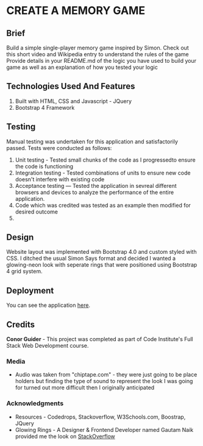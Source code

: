 # CREATE A MEMORY GAME

## Brief

Build a simple single-player memory game inspired by Simon. Check out this short video and Wikipedia entry to understand the rules of the game
Provide details in your README.md of the logic you have used to build your game as well as an explanation of how you tested your logic

## Technologies Used And Features

1. Built with HTML, CSS and Javascript - JQuery
2. Bootstrap 4 Framework


## Testing
Manual testing was undertaken for this application and satisfactorily passed. Tests were conducted as follows: 
1. Unit testing - Tested small chunks of the code as I progressedto ensure the code is functioning
2. Integration testing - Tested combinations of units to ensure new code doesn't interfere with existing code
3. Acceptance testing — Tested the application in sevreal different browsers and devices to analyze the performance of the entire application.
4. Code which was credited was tested as an example then modified for desired outcome
5. 


## Design
Website layout was implemented with Bootstrap 4.0 and custom styled with CSS. I ditched the usual Simon Says format and decided I wanted a glowing-neon look with seperate rings that were positioned using Bootstrap 4 grid system.

## Deployment
You can see the application [here]().

## Credits

**Conor Guider** - This project was completed as part of Code Institute's Full Stack Web Development course.

### Media
* Audio was taken from "chiptape.com" - they were just going to be place holders but finding the type of sound to represent the look I was going for turned out more difficult then I originally anticipated

### Acknowledgments
* Resources - Codedrops, Stackoverflow, W3Schools.com, Boostrap, JQuery
* Glowing Rings - A Designer & Frontend Developer named Gautam Naik provided me the look on [StackOverflow](https://stackoverflow.com/questions/50276145/creating-ring-shaped-buttons-in-css)
